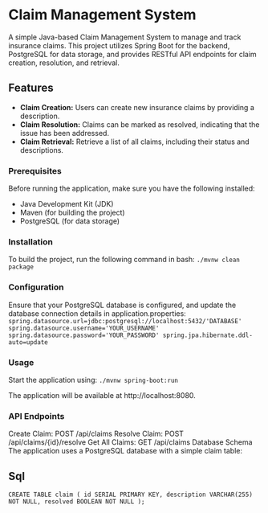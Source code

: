 # Claim Management System

A simple Java-based Claim Management System to manage and track insurance claims. This project utilizes Spring Boot for the backend, PostgreSQL for data storage, and provides RESTful API endpoints for claim creation, resolution, and retrieval.

## Features

- **Claim Creation:** Users can create new insurance claims by providing a description.
- **Claim Resolution:** Claims can be marked as resolved, indicating that the issue has been addressed.
- **Claim Retrieval:** Retrieve a list of all claims, including their status and descriptions.

### Prerequisites

Before running the application, make sure you have the following installed:

- Java Development Kit (JDK)
- Maven (for building the project)
- PostgreSQL (for data storage)


### Installation

To build the project, run the following command in bash:
`./mvnw clean package`

### Configuration
Ensure that your PostgreSQL database is configured, and update the database connection details in application.properties:
`spring.datasource.url=jdbc:postgresql://localhost:5432/'DATABASE'
spring.datasource.username='YOUR_USERNAME'
spring.datasource.password='YOUR_PASSWORD'
spring.jpa.hibernate.ddl-auto=update`

### Usage
Start the application using:
`./mvnw spring-boot:run`

The application will be available at http://localhost:8080.

### API Endpoints
Create Claim: POST /api/claims
Resolve Claim: POST /api/claims/{id}/resolve
Get All Claims: GET /api/claims
Database Schema
The application uses a PostgreSQL database with a simple claim table:

## Sql
`CREATE TABLE claim (
    id SERIAL PRIMARY KEY,
    description VARCHAR(255) NOT NULL,
    resolved BOOLEAN NOT NULL
);`
